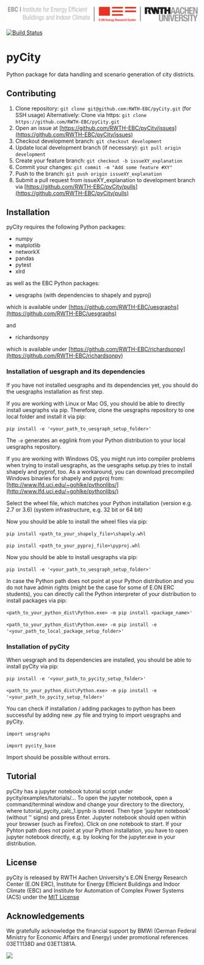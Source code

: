 ![E.ON EBC RWTH Aachen University](./documentation/_static/EBC_Logo.png)


[![Build Status](https://travis-ci.com/RWTH-EBC/pyCity.svg?token=ssfy4ps1Qm5kvs5yAxfm&branch=master)](https://travis-ci.com/RWTH-EBC/pyCity.svg?token=ssfy4ps1Qm5kvs5yAxfm&branch=master)


# pyCity

Python package for data handling and scenario generation of city districts.

## Contributing

1. Clone repository: `git clone git@github.com:RWTH-EBC/pyCity.git` (for SSH usage)
Alternatively: Clone via https: `git clone https://github.com/RWTH-EBC/pyCity.git`
2. Open an issue at [https://github.com/RWTH-EBC/pyCity/issues](https://github.com/RWTH-EBC/pyCity/issues)
3. Checkout development branch: `git checkout development` 
4. Update local development branch (if necessary): `git pull origin development`
5. Create your feature branch: `git checkout -b issueXY_explanation`
6. Commit your changes: `git commit -m "Add some feature #XY"`
7. Push to the branch: `git push origin issueXY_explanation`
8. Submit a pull request from issueXY_explanation to development branch via [https://github.com/RWTH-EBC/pyCity/pulls](https://github.com/RWTH-EBC/pyCity/pulls)

## Installation

pyCity requires the following Python packages:
- numpy
- matplotlib
- networkX
- pandas
- pytest
- xlrd

as well as the EBC Python packages:

- uesgraphs
(with dependencies to shapely and pyproj)

which is available under 
[https://github.com/RWTH-EBC/uesgraphs](https://github.com/RWTH-EBC/uesgraphs)

and

- richardsonpy 

which is available under [https://github.com/RWTH-EBC/richardsonpy](https://github.com/RWTH-EBC/richardsonpy)

### Installation of uesgraph and its dependencies

If you have not installed uesgraphs and its dependencies yet, you should do 
the uesgraphs installation as first step.

If you are working with Linux or Mac OS, you should be able to directly 
install uesgraphs via pip. Therefore, clone the uesgraphs repository to one 
local folder and install it via pip:

`pip install -e '<your_path_to_uesgraph_setup_folder>'`

The `-e` generates an egglink from your Python distribution to your local
uesgraphs repository.

If you are working with Windows OS, you might run into compiler problems 
when trying to install uesgraphs, as the uesgraphs setup.py tries to install
shapely and pyprof, too. 
As a workaround, you can download precompiled Windows binaries for shapely 
and pyproj from:
[http://www.lfd.uci.edu/~gohlke/pythonlibs/](http://www.lfd.uci.edu/~gohlke/pythonlibs/)

Select the wheel file, which matches your Python installation 
(version e.g. 2.7 or 3.6) (system infrastructure, e.g. 32 bit or 64 bit)

Now you should be able to install the wheel files via pip:

`pip install <path_to_your_shapely_file>\shapely.whl`

`pip install <path_to_your_pyproj_file>\pyproj.whl`

Now you should be able to install uesgraphs via pip:

`pip install -e '<your_path_to_uesgraph_setup_folder>'`

In case the Python path does not point at your Python distribution and you
do not have admin rights (might be the case for some of E.ON ERC students),
you can directly call the Python interpreter of your distribution to install
packages via pip:

`<path_to_your_python_dist\Python.exe> -m pip install <package_name>'`

`<path_to_your_python_dist\Python.exe> -m pip install -e '<your_path_to_local_package_setup_folder>'`

### Installation of pyCity

When uesgraph and its dependencies are installed, you should be able to install
pyCity via pip:

`pip install -e '<your_path_to_pycity_setup_folder>'`

`<path_to_your_python_dist\Python.exe> -m pip install -e '<your_path_to_pycity_setup_folder>'`

You can check if installation / adding packages to python has been successful
by adding new .py file and trying to import uesgraphs and pyCity.

`import uesgraphs`

`import pycity_base`

Import should be possible without errors.



## Tutorial

pyCity has a jupyter notebook tutorial script under pycity/examples/tutorials/... 
To open the jupyter notebook, open a command/terminal window and change your directory to the directory, 
where tutorial_pycity_calc_1.ipynb is stored. Then type 'jupyter notebook' (without '' signs) and press Enter.
Jupyter notebook should open within your browser (such as Firefox). Click on one notebook to start.
If your Pyhton path does not point at your Python installation, you have to
open jupyter notebook directly, e.g. by looking for the jupyter.exe in your distribution.

## License

pyCity is released by RWTH Aachen University's E.ON Energy Research Center (E.ON ERC),
Institute for Energy Efficient Buildings and Indoor Climate (EBC) and
Institute for Automation of Complex Power Systems (ACS)
under the [MIT License](https://opensource.org/licenses/MIT)

## Acknowledgements

We gratefully acknowledge the financial support by BMWi 
(German Federal Ministry for Economic Affairs and Energy) 
under promotional references 03ET1138D and 03ET1381A.

<img src="http://www.innovation-beratung-foerderung.de/INNO/Redaktion/DE/Bilder/Titelbilder/titel_foerderlogo_bmwi.jpg;jsessionid=4BD60B6CD6337CDB6DE21DC1F3D6FEC5?__blob=poster&v=2)" width="200">
